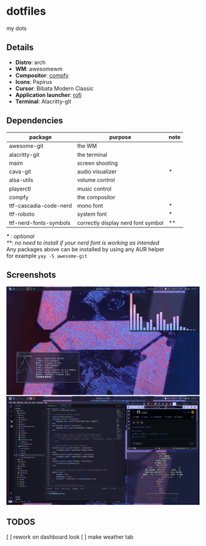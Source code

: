 # dotfiles
my dots

## Details
- **Distro**: arch
- **WM**: awesomewm
- **Compositor**: [compfy](https://github.com/allusive-dev/compfy)
- **Icons**: Papirus
- **Cursor**: Bibata Modern Classic
- **Application launcher**: [rofi](https://github.com/davatorium/rofi)
- **Terminal**: Alacritty-git

## Dependencies
|package               |  purpose                         |note|
|----------------------|----------------------------------|----|
|awesome-git           |the WM                            |    |
|alacritty-git         |the terminal                      |    |
|maim                  |screen shooting                   |    |
|cava-git              |audio visualizer                  |*   |
|alsa-utils            |volume control                    |    |
|playerctl             |music control                     |    |
|compfy                |the compositor                    |    |
|ttf-cascadia-code-nerd|mono font                         |*   |
|ttf-roboto            |system font                       |*   |
|ttf-nerd-fonts-symbols|correctly display nerd font symbol|**  |

_* : optional_  
_**: no need to install if your nerd font is working as intended_  
Any packages above can be installed by using any AUR helper  
for example `yay -S awesome-git`

## Screenshots
![free](screenshot/12-11-23_14-02-24.png)
![busy](screenshot/12-11-23_14-08-50.png)

## TODOS
[ ] rework on dashboard look
[ ] make weather tab

